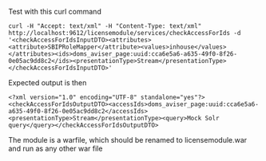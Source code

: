 Test with this curl command

    curl -H "Accept: text/xml" -H "Content-Type: text/xml" http://localhost:9612/licensemodule/services/checkAccessForIds -d '<checkAccessForIdsInputDTO><attributes><attribute>SBIPRoleMapper</attribute><values>inhouse</values>  </attributes><ids>doms_aviser_page:uuid:cca6e5a6-a635-49f0-8f26-0e05ac9dd8c2</ids><presentationType>Stream</presentationType></checkAccessForIdsInputDTO>'
    
Expected output is then
        
    <?xml version="1.0" encoding="UTF-8" standalone="yes"?><checkAccessForIdsOutputDTO><accessIds>doms_aviser_page:uuid:cca6e5a6-a635-49f0-8f26-0e05ac9dd8c2</accessIds><presentationType>Stream</presentationType><query>Mock Solr query</query></checkAccessForIdsOutputDTO>



The module is a warfile, which should be renamed to licensemodule.war and run as any other war file 